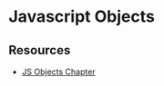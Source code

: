 # Javascript Objects

## Resources
- [JS Objects Chapter](https://github.com/nashville-software-school/client-side-mastery/blob/master/book-2-the-neophyte/chapters/JS_OBJECTS.md)